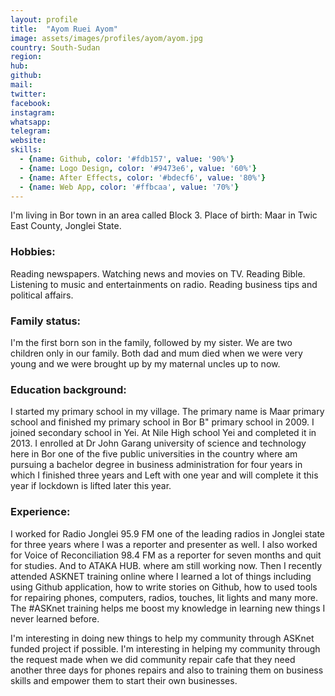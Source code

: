 ```yaml
---
layout: profile
title:  "Ayom Ruei Ayom"
image: assets/images/profiles/ayom/ayom.jpg
country: South-Sudan
region: 
hub: 
github: 
mail: 
twitter: 
facebook: 
instagram: 
whatsapp: 
telegram: 
website: 
skills:
  - {name: Github, color: '#fdb157', value: '90%'}
  - {name: Logo Design, color: '#9473e6', value: '60%'}
  - {name: After Effects, color: '#bdecf6', value: '80%'}
  - {name: Web App, color: '#ffbcaa', value: '70%'}
---
```


I'm living in Bor town in an area called Block 3.
Place of birth: Maar in Twic East County, Jonglei State.

### Hobbies:
Reading newspapers.
Watching news and movies on TV.
Reading Bible.
Listening to music and entertainments on radio.
Reading business tips and political affairs.

### Family status:
I'm the first born son in the family, followed by my sister. We are two children only in our family. Both dad and mum died when we were very young and we were brought up by my maternal uncles up to now.

### Education background:
I started my primary school in my village. The primary name is Maar primary school and finished my primary school in Bor B" primary school in 2009. I joined secondary school in Yei. At Nile High school Yei and completed it in 2013. I enrolled at Dr John Garang university of science and technology here in Bor one of the five public universities in the country where am pursuing a bachelor degree in business administration for four years in which I finished three years and Left with one year and will complete it this year if lockdown is lifted later this year.

### Experience:
I worked for Radio Jonglei 95.9 FM one of the leading radios in Jonglei state for three years where I was a reporter and presenter as well.
I also worked for Voice of Reconciliation 98.4 FM as a reporter for seven months and quit for studies.
And to ATAKA HUB. where am still working now.
Then I recently attended ASKNET training online where I learned a lot of things including using Github application, how to write stories on Github, how to used tools for repairing phones, computers, radios, touches, lit lights and many more. The #ASKnet training helps me boost my knowledge in learning new things I never learned before.

I'm interesting in doing new things to help my community through ASKnet funded project if possible. I'm interesting in helping my community through the request made when we did community repair cafe that they need another three days for phones repairs and also to training them on business skills and empower them to start their own businesses.